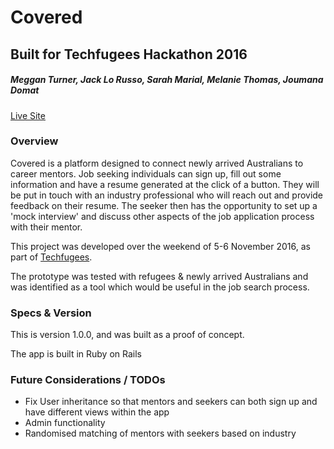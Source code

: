 # Covered
## Built for Techfugees Hackathon 2016

##### Meggan Turner, Jack Lo Russo, Sarah Marial, Melanie Thomas, Joumana Domat

[Live Site](https://techfugees16-covered.herokuapp.com/)

### Overview

Covered is a platform designed to connect newly arrived Australians to career mentors. Job seeking individuals can sign up, fill out some information and have a resume generated at the click of a button. They will be put in touch with an industry professional who will reach out and provide feedback on their resume. The seeker then has the opportunity to set up a 'mock interview' and discuss other aspects of the job application process with their mentor.

This project was developed over the weekend of 5-6 November 2016, as part of [Techfugees](https://techfugees.com/).

The prototype was tested with refugees & newly arrived Australians and was identified as a tool which would be useful in the job search process.


### Specs & Version
This is version 1.0.0, and was built as a proof of concept.

The app is built in Ruby on Rails


### Future Considerations / TODOs
* Fix User inheritance so that mentors and seekers can both sign up and have different views within the app
* Admin functionality
* Randomised matching of mentors with seekers based on industry
